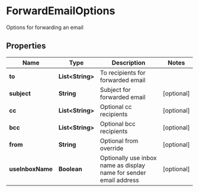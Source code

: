 

# ForwardEmailOptions

Options for forwarding an email
## Properties

Name | Type | Description | Notes
------------ | ------------- | ------------- | -------------
**to** | **List&lt;String&gt;** | To recipients for forwarded email | 
**subject** | **String** | Subject for forwarded email |  [optional]
**cc** | **List&lt;String&gt;** | Optional cc recipients |  [optional]
**bcc** | **List&lt;String&gt;** | Optional bcc recipients |  [optional]
**from** | **String** | Optional from override |  [optional]
**useInboxName** | **Boolean** | Optionally use inbox name as display name for sender email address |  [optional]




